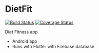 # DietFit

[![Build Status](https://travis-ci.org/ChicoState/DietFit.svg?branch=master)](https://travis-ci.org/ChicoState/DietFit) [![Coverage Status](https://coveralls.io/repos/github/ChicoState/DietFit/badge.svg?branch=master)](https://coveralls.io/github/ChicoState/DietFit?branch=master)

Diet Fitness app
- Android app
- Runs with Flutter with Firebase database
